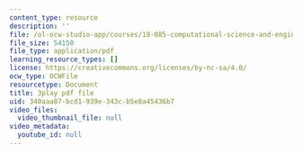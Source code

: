 ```yaml
---
content_type: resource
description: ''
file: /ol-ocw-studio-app/courses/18-085-computational-science-and-engineering-i-fall-2008/340aaa87bcd1939e343cb5e8a45436b7_5Pw5k0z1L4Q.pdf
file_size: 54150
file_type: application/pdf
learning_resource_types: []
license: https://creativecommons.org/licenses/by-nc-sa/4.0/
ocw_type: OCWFile
resourcetype: Document
title: 3play pdf file
uid: 340aaa87-bcd1-939e-343c-b5e8a45436b7
video_files:
  video_thumbnail_file: null
video_metadata:
  youtube_id: null
---
```

